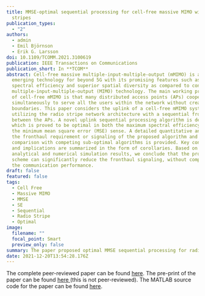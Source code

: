 ```yaml
---
title: MMSE-optimal sequential processing for cell-free massive MIMO with radio
  stripes
publication_types:
  - "2"
authors:
  - admin
  - Emil Björnson
  - Erik G. Larsson
doi: 10.1109/TCOMM.2021.3100619
publication: IEEE Transactions on Communications
publication_short: In **TCOM**
abstract: Cell-free massive multiple-input-multiple-output (mMIMO) is an
  emerging technology for beyond 5G with its promising features such as higher
  spectral efficiency and superior spatial diversity as compared to conventional
  multiple-input-multiple-output (MIMO) technology. The main working principle
  of cell-free mMIMO is that many distributed access points (APs) cooperate
  simultaneously to serve all the users within the network without creating cell
  boundaries. This paper considers the uplink of a cell-free mMIMO system
  utilizing the radio stripe network architecture with a sequential fronthaul
  between the APs. A novel uplink sequential processing algorithm is developed,
  which is proved to be optimal in both the maximum spectral efficiency (SE) and
  the minimum mean square error (MSE) sense. A detailed quantitative analysis of
  the fronthaul requirement or signaling of the proposed algorithm and its
  comparison with competing sub-optimal algorithms is provided. Key conclusions
  and implications are summarized in the form of corollaries. Based on the
  analytical and numerical simulation results, we conclude that the proposed
  scheme can significantly reduce the fronthaul signaling, without compromising
  the communication performance.
draft: false
featured: false
tags:
  - Cell Free
  - Massive MIMO
  - MMSE
  - SE
  - Sequential
  - Radio Stripe
  - Optimal
image:
  filename: ""
  focal_point: Smart
  preview_only: false
summary: The paper proposed optimal MMSE sequential processing for radio stripes.
date: 2021-12-20T13:54:28.176Z
---
```

The complete peer-reviewed paper can be found [here](https://ieeexplore.ieee.org/abstract/document/9499049).  The pre-print of the paper can be found [here ](https://arxiv.org/abs/2012.13928)(this is not peer-reviewed). The MATLAB source code for the paper can be found [here](<https://github.com/emilbjornson/radio-stripes>).
